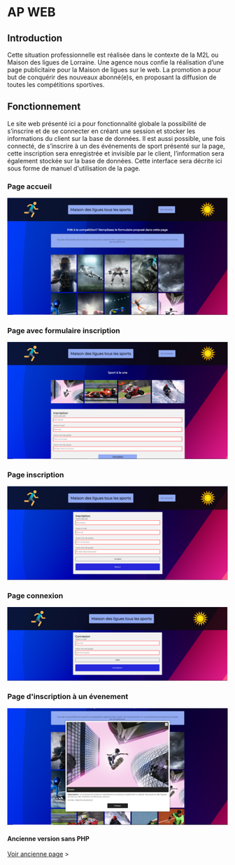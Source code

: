 # AP WEB

## Introduction

Cette situation professionnelle est réalisée dans le contexte de la M2L ou Maison des ligues de Lorraine. Une agence nous confie la réalisation d’une page publicitaire pour la Maison de ligues sur le web. La promotion a pour but de conquérir des nouveaux abonné(e)s, en proposant la diffusion de toutes les compétitions sportives.

## Fonctionnement

Le site web présenté ici a pour fonctionnalité globale la possibilité de s’inscrire et de se connecter en créant une session et stocker les informations du client sur la base de données. Il est aussi possible, une fois connecté, de s’inscrire à un des événements de sport présenté sur la page, cette inscription sera enregistrée et invisible par le client, l’information sera également stockée sur la base de données. Cette interface sera décrite ici sous forme de manuel d'utilisation de la page.

### Page accueil

![Image WebSite](./capture_projet/page_accueil.PNG)

### Page avec formulaire inscription

![Image WebSite](./capture_projet/page_accueil2_inscription.PNG)

### Page inscription

![Image WebSite](./capture_projet/page_inscription.PNG)

### Page connexion

![Image WebSite](./capture_projet/page_connecter.PNG)

### Page d'inscription à un évenement

![Image WebSite](./capture_projet/evenement_inscription.PNG)


#### Ancienne version sans PHP
[Voir ancienne page](https://tinou95.github.io/PPE_streaming/PPE_sans_php/page1.html) &gt;